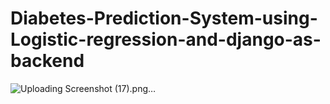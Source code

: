 # Diabetes-Prediction-System-using-Logistic-regression-and-django-as-backend
![Uploading Screenshot (17).png…]()
